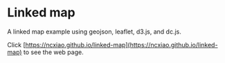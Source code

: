 # Linked map

A linked map example using geojson, leaflet, d3.js, and dc.js.

Click [https://ncxiao.github.io/linked-map](https://ncxiao.github.io/linked-map) to see the web page.
